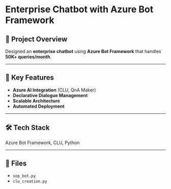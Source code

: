 # Enterprise Chatbot with Azure Bot Framework

## 📌 Project Overview
Designed an **enterprise chatbot** using **Azure Bot Framework** that handles **50K+ queries/month**.  

---

## 🔑 Key Features
- **Azure AI Integration** (CLU, QnA Maker)  
- **Declarative Dialogue Management**  
- **Scalable Architecture**  
- **Automated Deployment**  

---

## 🛠️ Tech Stack
Azure Bot Framework, CLU, Python  

---

## 📂 Files
- `sop_bot.py`  
- `clu_creation.py`  
